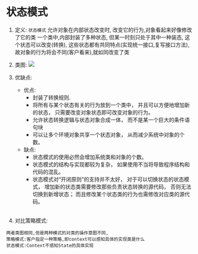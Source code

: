 # 状态模式

1. 定义: 
```状态模式``` 允许对象在内部状态改变时,
改变它的行为,对象看起来好像修改了它的类
一个类中,内部封装了多种状态,
但某一时刻只处于其中一种装态,
这个状态可以改变(转换),
这些状态都有共同特点(实现统一接口,复写接口方法),
故对象的行为将会不同(客户看来),就如同改变了类

2. 类图: 
 ![](img/StateClass.PNG)<br>
 
3. 优缺点:<br>
    + 优点: 
        + 封装了转换规则.
        + 将所有与某个状态有关的行为放到一个类中，
        并且可以方便地增加新的状态，
        只需要改变对象状态即可改变对象的行为。 
        + 允许状态转换逻辑与状态对象合成一体，
        而不是某一个巨大的条件语句块
        + 可以让多个环境对象共享一个状态对象，
        从而减少系统中对象的个数。
    + 缺点: 
        +  状态模式的使用必然会增加系统类和对象的个数。 
        + 状态模式的结构与实现都较为复杂，
        如果使用不当将导致程序结构和代码的混乱。
        + 状态模式对“开闭原则”的支持并不太好，
        对于可以切换状态的状态模式，
        增加新的状态类需要修改那些负责状态转换的源代码，
        否则无法切换到新增状态；
        而且修改某个状态类的行为也需修改对应类的源代码。
    <br>
4. 对比策略模式:
```
两者类图相同,但是两种模式的对类的操作意图不同,
策略模式:客户指定一种策略,即context可以感知具体的实现类是什么
状态模式:Context不感知State的具体实现
```